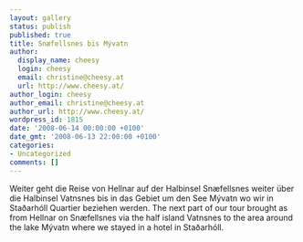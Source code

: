 ```yaml
---
layout: gallery
status: publish
published: true
title: Snæfellsnes bis Mývatn
author:
  display_name: cheesy
  login: cheesy
  email: christine@cheesy.at
  url: http://www.cheesy.at/
author_login: cheesy
author_email: christine@cheesy.at
author_url: http://www.cheesy.at/
wordpress_id: 1815
date: '2008-06-14 00:00:00 +0100'
date_gmt: '2008-06-13 22:00:00 +0100'
categories:
- Uncategorized
comments: []
---
```

<!--:de-->Weiter geht die Reise von Hellnar auf der Halbinsel Snæfellsnes weiter über die Halbinsel Vatnsnes bis in das Gebiet um den See Mývatn wo wir in Staðarhóll Quartier beziehen werden.
<!--:--><!--:en-->The next part of our tour brought as from Hellnar on Snæfellsnes via the half island Vatnsnes to the area around the lake Mývatn where we stayed in a hotel in Staðarhóll.
<!--:-->
